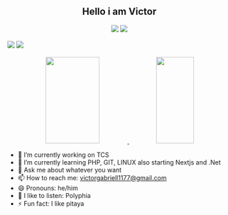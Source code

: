 <!DOCTYPE html>
<html lang="en">
<head>
    <meta charset="UTF-8">
    <meta http-equiv="X-UA-Compatible" content="IE=edge">
    <meta name="viewport" content="width=device-width, initial-scale=1.0">
</head>
<body>
    <div align="center">
        <h2 align="center"> Hello i am Victor </h2>
    </div>
    <div align = "center">
        <img src="https://github-readme-stats.vercel.app/api?username=voctif&show_icons=true&theme=transparent">
        <a href=""><img src="https://github-readme-stats-sigma-five.vercel.app/api/top-langs/?username=voctif&theme=react&line_height=40&hide=css"/> </a>
    </div>
    <div>
        <br>
        <a href="https://www.linkedin.com/in/victor-mota-m"><img src="https://img.shields.io/badge/LinkedIn-0077B5?style=for-the-badge&logo=linkedin&logoColor=white"></a>
        <a href="mailto:victorgabriell1177@gmail.com?subject=subject text"><img src="https://img.shields.io/badge/Gmail-D14836?style=for-the-badge&logo=gmail&logoColor=white"></a>
        <br><br>
    </div>
    <div dir="auto" align="center">  
    <a target="_blank" rel="noopener noreferrer nofollow" href="https://camo.githubusercontent.com/2c361bacdbd32ce179ef91067fa11cc0fe11ed03f8d00a1f6d2da38dd041b477/68747470733a2f2f6769746875622d726561646d652d73746174732e76657263656c2e6170702f6170693f757365726e616d653d5a657175696e694e756e65732673686f775f69636f6e733d7472756526636f756e745f707269766174653d7472756526686964655f626f726465723d74727565267469746c655f636f6c6f723d3436383242342669636f6e5f636f6c6f723d34363832423426746578745f636f6c6f723d3436383242342662675f636f6c6f723d306431313137"><img src="https://camo.githubusercontent.com/2c361bacdbd32ce179ef91067fa11cc0fe11ed03f8d00a1f6d2da38dd041b477/68747470733a2f2f6769746875622d726561646d652d73746174732e76657263656c2e6170702f6170693f757365726e616d653d5a657175696e694e756e65732673686f775f69636f6e733d7472756526636f756e745f707269766174653d7472756526686964655f626f726465723d74727565267469746c655f636f6c6f723d3436383242342669636f6e5f636f6c6f723d34363832423426746578745f636f6c6f723d3436383242342662675f636f6c6f723d306431313137" alt="" data-canonical-src="https://github-readme-stats.vercel.app/api?username=voctif&amp;show_icons=true&amp;count_private=true&amp;hide_border=true&amp;title_color=4682B4&amp;icon_color=4682B4&amp;text_color=4682B4&amp;bg_color=0d1117" style="max-width: 100%;" width="49%" height="195px">
    </a> 
    <a target="_blank" rel="noopener noreferrer nofollow" href="https://camo.githubusercontent.com/7087215d2dfa0e6eec354d9eef8454307595e0d8b5912fafda9b604bb38d5310/68747470733a2f2f6769746875622d726561646d652d73746174732e76657263656c2e6170702f6170692f746f702d6c616e67732f3f757365726e616d653d7a657175696e696e756e6573266c61796f75743d636f6d7061637426686964655f626f726465723d74727565267469746c655f636f6c6f723d36366232666626746578745f636f6c6f723d3636623266662662675f636f6c6f723d306431313137"><img src="https://camo.githubusercontent.com/7087215d2dfa0e6eec354d9eef8454307595e0d8b5912fafda9b604bb38d5310/68747470733a2f2f6769746875622d726561646d652d73746174732e76657263656c2e6170702f6170692f746f702d6c616e67732f3f757365726e616d653d7a657175696e696e756e6573266c61796f75743d636f6d7061637426686964655f626f726465723d74727565267469746c655f636f6c6f723d36366232666626746578745f636f6c6f723d3636623266662662675f636f6c6f723d306431313137" data-canonical-src="https://github-readme-stats.vercel.app/api/top-langs/?username=voctif&amp;layout=compact&amp;hide_border=true&amp;title_color=66b2ff&amp;text_color=66b2ff&amp;bg_color=0d1117" style="max-width: 100%;" width="41%" height="195px">
    </a>
    </div>    
</body>
</html>

- 🔭 I’m currently working on TCS
- 🌱 I’m currently learning PHP, GIT, LINUX also starting Nextjs and .Net
- 💬 Ask me about whatever you want
- 📫 How to reach me: victorgabriell1177@gmail.com
- 😄 Pronouns: he/him
- 🎼 I like to listen: Polyphia 
- ⚡ Fun fact: I like pitaya

